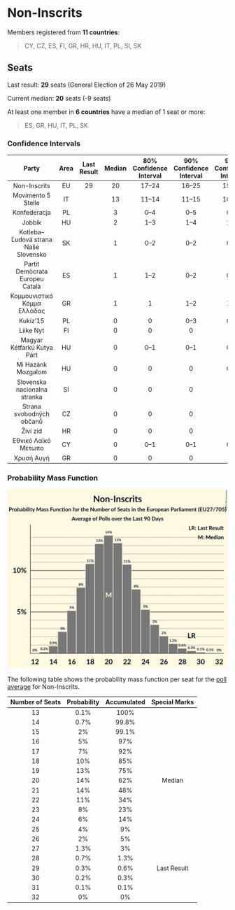 # Non-Inscrits

Members registered from **11 countries**:

> CY, CZ, ES, FI, GR, HR, HU, IT, PL, SI, SK

## Seats

Last result: **29** seats (General Election of 26 May 2019)

Current median: **20** seats (-9 seats)

At least one member in **6 countries** have a median of 1 seat or more:

> ES, GR, HU, IT, PL, SK

### Confidence Intervals

| Party | Area | Last Result | Median | 80% Confidence Interval | 90% Confidence Interval | 95% Confidence Interval | 99% Confidence Interval |
|:-----:|:----:|:-----------:|:------:|:-----------------------:|:-----------------------:|:-----------------------:|:-----------------------:|
| Non-Inscrits | EU | 29 | 20 | 17–24 | 16–25 | 15–27 | 14–29 |
| Movimento 5 Stelle | IT | | 13 | 11–14 | 11–15 | 10–16 | 10–17 |
| Konfederacja | PL | | 3 | 0–4 | 0–5 | 0–5 | 0–6 |
| Jobbik | HU | | 2 | 1–3 | 1–4 | 1–4 | 1–4 |
| Kotleba–Ľudová strana Naše Slovensko | SK | | 1 | 0–2 | 0–2 | 0–2 | 0–2 |
| Partit Demòcrata Europeu Català | ES | | 1 | 1–2 | 0–2 | 0–2 | 0–2 |
| Κομμουνιστικό Κόμμα Ελλάδας | GR | | 1 | 1 | 1–2 | 1–2 | 1–2 |
| Kukiz’15 | PL | | 0 | 0 | 0–3 | 0–3 | 0–3 |
| Liike Nyt | FI | | 0 | 0 | 0 | 0 | 0 |
| Magyar Kétfarkú Kutya Párt | HU | | 0 | 0–1 | 0–1 | 0–2 | 0–2 |
| Mi Hazánk Mozgalom | HU | | 0 | 0 | 0 | 0–1 | 0–1 |
| Slovenska nacionalna stranka | SI | | 0 | 0 | 0 | 0 | 0 |
| Strana svobodných občanů | CZ | | 0 | 0 | 0 | 0 | 0 |
| Živi zid | HR | | 0 | 0 | 0 | 0 | 0 |
| Εθνικό Λαϊκό Μέτωπο | CY | | 0 | 0–1 | 0–1 | 0–1 | 0–1 |
| Χρυσή Αυγή | GR | | 0 | 0 | 0 | 0 | 0 |

### Probability Mass Function

![Graph with seats probability mass function not yet produced](average-2021-01-31-seats-pmf-non-inscrits.png "Seats Probability Mass Function")

The following table shows the probability mass function per seat for the [poll average](average-2021-01-31.html) for Non-Inscrits.

| Number of Seats | Probability | Accumulated | Special Marks |
|:---------------:|:-----------:|:-----------:|:-------------:|
| 13 | 0.1% | 100% |  |
| 14 | 0.7% | 99.8% |  |
| 15 | 2% | 99.1% |  |
| 16 | 5% | 97% |  |
| 17 | 7% | 92% |  |
| 18 | 10% | 85% |  |
| 19 | 13% | 75% |  |
| 20 | 14% | 62% | Median |
| 21 | 14% | 48% |  |
| 22 | 11% | 34% |  |
| 23 | 8% | 23% |  |
| 24 | 6% | 14% |  |
| 25 | 4% | 9% |  |
| 26 | 2% | 5% |  |
| 27 | 1.3% | 3% |  |
| 28 | 0.7% | 1.3% |  |
| 29 | 0.3% | 0.6% | Last Result |
| 30 | 0.2% | 0.3% |  |
| 31 | 0.1% | 0.1% |  |
| 32 | 0% | 0% |  |


